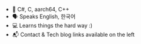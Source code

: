 * 🔡 C#, C, aarch64, C++
* 🗣️ Speaks English, 한국어
* 💻 Learns things the hard way :)
* 📬 Contact & Tech blog links available on the left
